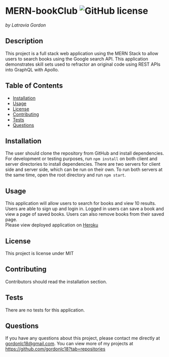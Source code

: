 # MERN-bookClub ![GitHub license](https://img.shields.io/badge/license-MIT-blue.svg)

_by Latravia Gordon_</br>

## Description

This project is a full stack web application using the MERN Stack to allow users to search books using the Google search API. This application demonstrates skill sets used to refractor an original code using REST APIs into GraphQL with Apollo.

## Table of Contents

- [Installation](#installation)
- [Usage](#usage)
- [License](#license)
- [Contributing](#contributing)
- [Tests](#tests)
- [Questions](#questions)

## Installation

The user should clone the repository from GitHub and install dependencies. For development or testing purposes, run `npm install` on both client and server directories to install dependencies. There are two servers for client side and server side, which can be run on their own. To run both servers at the same time, open the root directory and run `npm start`.

## Usage

This application will allow users to search for books and view 10 results. Users are able to sign up and login in. Logged in users can save a book and view a page of saved books. Users can also remove books from their saved page.<br>
Please view deployed application on [Heroku](https://lit-everglades-64457.herokuapp.com//)<br>
<img src=''>

## License

This project is license under MIT

## Contributing

Contributors should read the installation section.

## Tests

There are no tests for this application.

## Questions

If you have any questions about this project, please contact me directly at gordonlc18@gmail.com. You can view more of my projects at https://github.com/gordonlc18?tab=repositories
